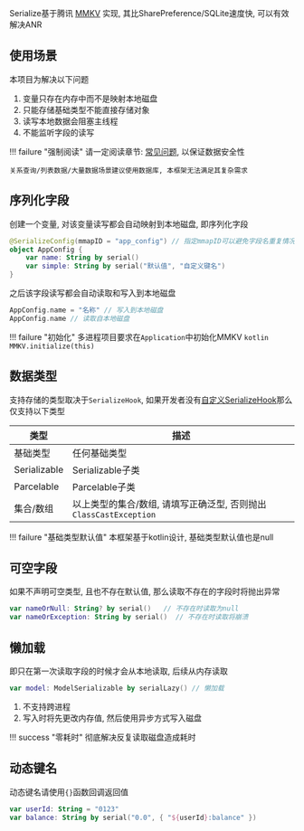 Serialize基于腾讯 [MMKV](https://github.com/Tencent/MMKV) 实现, 其比SharePreference/SQLite速度快, 可以有效解决ANR

## 使用场景

本项目为解决以下问题

1. 变量只存在内存中而不是映射本地磁盘
1. 只能存储基础类型不能直接存储对象
1. 读写本地数据会阻塞主线程
1. 不能监听字段的读写

!!! failure "强制阅读"
    请一定阅读章节: [常见问题](issues.md), 以保证数据安全性

    关系查询/列表数据/大量数据场景建议使用数据库, 本框架无法满足其复杂需求



## 序列化字段

创建一个变量, 对该变量读写都会自动映射到本地磁盘, 即序列化字段

```kotlin
@SerializeConfig(mmapID = "app_config") // 指定mmapID可以避免字段名重复情况下导致的错误
object AppConfig {
    var name: String by serial()
    var simple: String by serial("默认值", "自定义键名")
}
```

之后该字段读写都会自动读取和写入到本地磁盘

```kotlin
AppConfig.name = "名称" // 写入到本地磁盘
AppConfig.name // 读取自本地磁盘
```

!!! failure "初始化"
    多进程项目要求在`Application`中初始化MMKV
    ```kotlin
    MMKV.initialize(this)
    ```

## 数据类型

支持存储的类型取决于`SerializeHook`, 如果开发者没有[自定义SerializeHook](hook.md)那么仅支持以下类型

| 类型 | 描述 |
|-|-|
| 基础类型 | 任何基础类型 |
| Serializable | Serializable子类 |
| Parcelable |  Parcelable子类 |
| 集合/数组 | 以上类型的集合/数组, 请填写正确泛型, 否则抛出`ClassCastException` |

!!! failure "基础类型默认值"
    本框架基于kotlin设计, 基础类型默认值也是null

## 可空字段

如果不声明可空类型, 且也不存在默认值, 那么读取不存在的字段时将抛出异常

```kotlin
var nameOrNull: String? by serial()   // 不存在时读取为null
var nameOrException: String by serial()  // 不存在时读取将崩溃
```

## 懒加载

即只在第一次读取字段的时候才会从本地读取, 后续从内存读取


```kotlin
var model: ModelSerializable by serialLazy() // 懒加载
```

1. 不支持跨进程
1. 写入时将先更改内存值, 然后使用异步方式写入磁盘

!!! success "零耗时"
    彻底解决反复读取磁盘造成耗时

## 动态键名

动态键名请使用`{}`函数回调返回值

```kotlin
var userId: String = "0123"
var balance: String by serial("0.0", { "${userId}:balance" })
```